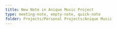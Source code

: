```yaml
---
title: New Note in Anique Music Project
type: meeting-note, empty-note, quick-note
folder: Projects/Personal Projects/Anique Music
---
```

# 
